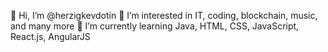 👋 Hi, I’m @herzigkevdotin
👀 I’m interested in IT, coding, blockchain, music, and many more
🌱 I’m currently learning Java, HTML, CSS, JavaScript, React.js, AngularJS
